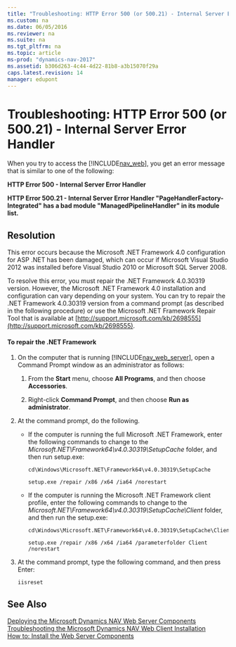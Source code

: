 ```yaml
---
title: "Troubleshooting: HTTP Error 500 (or 500.21) - Internal Server Error Handler"
ms.custom: na
ms.date: 06/05/2016
ms.reviewer: na
ms.suite: na
ms.tgt_pltfrm: na
ms.topic: article
ms-prod: "dynamics-nav-2017"
ms.assetid: b306d263-4c44-4d22-81b8-a3b15070f29a
caps.latest.revision: 14
manager: edupont
---
```

# Troubleshooting: HTTP Error 500 (or 500.21) - Internal Server Error Handler
When you try to access the [!INCLUDE[nav_web](includes/nav_web_md.md)], you get an error message that is similar to one of the following:  
  
 **HTTP Error 500 - Internal Server Error Handler**  
  
 **HTTP Error 500.21 - Internal Server Error Handler "PageHandlerFactory-Integrated" has a bad module "ManagedPipelineHandler" in its module list.**  
  
## Resolution  
 This error occurs because the Microsoft .NET Framework 4.0 configuration for ASP .NET has been damaged, which can occur if Microsoft Visual Studio 2012 was installed before Visual Studio 2010 or Microsoft SQL Server 2008.  
  
 To resolve this error, you must repair the .NET Framework 4.0.30319 version. However, the Microsoft .NET Framework 4.0 installation and configuration can vary depending on your system. You can try to repair the .NET Framework 4.0.30319 version from a command prompt \(as described in the following procedure\) or use the Microsoft .NET Framework Repair Tool that is available at [http://support.microsoft.com/kb/2698555](http://support.microsoft.com/kb/2698555).  
  
#### To repair the .NET Framework  
  
1.  On the computer that is running [!INCLUDE[nav_web_server](includes/nav_web_server_md.md)], open a Command Prompt window as an administrator as follows:  
  
    1.  From the **Start** menu, choose **All Programs**, and then choose **Accessories**.  
  
    2.  Right-click **Command Prompt**, and then choose **Run as administrator**.  
  
2.  At the command prompt, do the following.  
  
    -   If the computer is running the full Microsoft .NET Framework, enter the following commands to change to the *Microsoft.NET\\Framework64\\v4.0.30319\\SetupCache* folder, and then run setup.exe:  
  
        ```  
        cd\Windows\Microsoft.NET\Framework64\v4.0.30319\SetupCache  
        ```  
  
        ```  
        setup.exe /repair /x86 /x64 /ia64 /norestart  
        ```  
  
    -   If the computer is running the Microsoft .NET Framework client profile, enter the following commands to change to the *Microsoft.NET\\Framework64\\v4.0.30319\\SetupCache\\Client* folder, and then run the setup.exe:  
  
        ```  
        cd\Windows\Microsoft.NET\Framework64\v4.0.30319\SetupCache\Client  
        ```  
  
        ```  
        setup.exe /repair /x86 /x64 /ia64 /parameterfolder Client /norestart  
        ```  
  
3.  At the command prompt, type the following command, and then press Enter:  
  
    ```  
    iisreset  
    ```  
  
## See Also  
 [Deploying the Microsoft Dynamics NAV Web Server Components](Deploying-the-Microsoft-Dynamics-NAV-Web-Server-Components.md)   
 [Troubleshooting the Microsoft Dynamics NAV Web Client Installation](Troubleshooting-the-Microsoft-Dynamics-NAV-Web-Client-Installation.md)   
 [How to: Install the Web Server Components](How-to--Install-the-Web-Server-Components.md)
